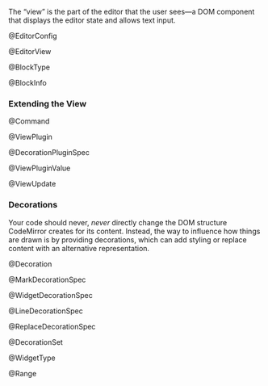The “view” is the part of the editor that the user sees—a DOM
component that displays the editor state and allows text input.

@EditorConfig

@EditorView

@BlockType

@BlockInfo

### Extending the View

@Command

@ViewPlugin

@DecorationPluginSpec

@ViewPluginValue

@ViewUpdate

### Decorations

Your code should never, _never_ directly change the DOM structure
CodeMirror creates for its content. Instead, the way to influence how
things are drawn is by providing decorations, which can add styling or
replace content with an alternative representation.

@Decoration

@MarkDecorationSpec

@WidgetDecorationSpec

@LineDecorationSpec

@ReplaceDecorationSpec

@DecorationSet

@WidgetType

@Range
